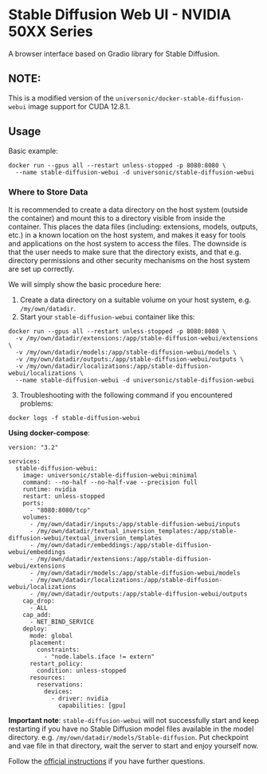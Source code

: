 # Stable Diffusion Web UI - NVIDIA 50XX Series
A browser interface based on Gradio library for Stable Diffusion.

## NOTE:

This is a modified version of the `universonic/docker-stable-diffusion-webui` image support for CUDA 12.8.1.

## Usage

Basic example:
```
docker run --gpus all --restart unless-stopped -p 8080:8080 \
  --name stable-diffusion-webui -d universonic/stable-diffusion-webui
```

### Where to Store Data

It is recommended to create a data directory on the host system (outside the container) and mount this to a directory visible from inside the container. This places the data files (including: extensions, models, outputs, etc.) in a known location on the host system, and makes it easy for tools and applications on the host system to access the files. The downside is that the user needs to make sure that the directory exists, and that e.g. directory permissions and other security mechanisms on the host system are set up correctly. 

We will simply show the basic procedure here:
1. Create a data directory on a suitable volume on your host system, e.g. `/my/own/datadir`.
2. Start your `stable-diffusion-webui` container like this:
```
docker run --gpus all --restart unless-stopped -p 8080:8080 \
  -v /my/own/datadir/extensions:/app/stable-diffusion-webui/extensions \
  -v /my/own/datadir/models:/app/stable-diffusion-webui/models \
  -v /my/own/datadir/outputs:/app/stable-diffusion-webui/outputs \
  -v /my/own/datadir/localizations:/app/stable-diffusion-webui/localizations \
  --name stable-diffusion-webui -d universonic/stable-diffusion-webui
```
3. Troubleshooting with the following command if you encountered problems:
```
docker logs -f stable-diffusion-webui
```

**Using docker-compose**:
```
version: "3.2"

services:
  stable-diffusion-webui:
    image: universonic/stable-diffusion-webui:minimal
    command: --no-half --no-half-vae --precision full
    runtime: nvidia
    restart: unless-stopped
    ports:
      - "8080:8080/tcp"
    volumes:
      - /my/own/datadir/inputs:/app/stable-diffusion-webui/inputs
      - /my/own/datadir/textual_inversion_templates:/app/stable-diffusion-webui/textual_inversion_templates
      - /my/own/datadir/embeddings:/app/stable-diffusion-webui/embeddings
      - /my/own/datadir/extensions:/app/stable-diffusion-webui/extensions
      - /my/own/datadir/models:/app/stable-diffusion-webui/models
      - /my/own/datadir/localizations:/app/stable-diffusion-webui/localizations
      - /my/own/datadir/outputs:/app/stable-diffusion-webui/outputs
    cap_drop:
      - ALL
    cap_add:
      - NET_BIND_SERVICE
    deploy:
      mode: global
      placement:
        constraints:
          - "node.labels.iface != extern"
      restart_policy:
        condition: unless-stopped
      resources:
        reservations:
          devices:
            - driver: nvidia
              capabilities: [gpu]
```

**Important note**: `stable-diffusion-webui` will not successfully start and keep restarting if you have no Stable Diffusion model files available in the model directory. e.g. `/my/own/datadir/models/Stable-diffusion`. Put checkpoint and vae file in that directory, wait the server to start and enjoy yourself now.

Follow the [official instructions](https://github.com/AUTOMATIC1111/stable-diffusion-webui/wiki) if you have further questions.
